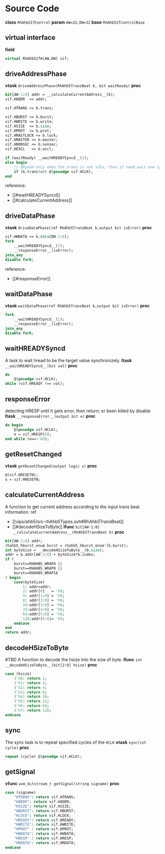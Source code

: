 # Source Code
**class** `RhAhb5IfControl`
**param** `AW=32,DW=32`
**base** `RhAhb5IfControlBase`

## virtual interface
**field**
```systemverilog
virtual RhAhb5If#(AW,DW) vif;
```

## driveAddressPhase
**vtask** `driveAddressPhase(RhAhb5TransBeat b, bit waitReady)`
**proc**
```systemverilog
bit[AW-1:0] addr = __calculateCurrentAddress__(b);
vif.HADDR  <= addr;

vif.HTRANS <= b.trans;

vif.HBURST <= b.burst;
vif.HWRITE <= b.write;
vif.HSIZE  <= b.size;
vif.HPROT  <= b.prot;
vif.HMASTLOCK <= b.lock;
vif.HMASTER <= b.master;
vif.HNONSEC <= b.nonsec;
vif.HEXCL   <= b.excl;

if (waitReady) __waitHREADYSyncd__(1);
else begin
	// @RyanH only when the trans is not idle, then it need wait one cycle
	if (b.trans!=0) @(posedge vif.HCLK);
end

```
reference:
- [[#waitHREADYSyncd]]
- [[#calculateCurrentAddress]]
## driveDataPhase
**vtask** `driveDataPhase(ref RhAhb5TransBeat b,output bit isError)`
**proc**
```systemverilog
vif.HWDATA <= b.data[DW-1:0];
fork
	__waitHREADYSyncd__(1);
	__responseError__(isError);
join_any
disable fork;
```
reference:
- [[#responseError]]
## waitDataPhase
**vtask** `waitDataPhase(ref RhAhb5TransBeat b,output bit isError)`
**proc**
```systemverilog
fork
	__waitHREADYSyncd__(1);
	__responseError__(isError);
join_any
disable fork;
```
## waitHREADYSyncd
A task to wait hread to be the target value synchronizely.
**ltask** `__waitHREADYSyncd__(bit val)`
**proc**
```systemverilog
do
	@(posedge vif.HCLK);
while (vif.HREADY !== val);
```
## responseError
detecting HRESP until it gets error, then return; or been killed by disable
**ltask** `__responseError__(output bit e)`
**proc**
```systemverilog
do begin
	@(posedge vif.HCLK);
	e = vif.HRESP[0];
end while (e==1'b0);
```

## getResetChanged
**vtask** `getResetChanged(output logic s)`
**proc**
```systemverilog
@(vif.HRESETN);
s = vif.HRESETN;
```

## calculateCurrentAddress
A function to get current address according to the input trans beat information.
ref
- [[vips/ahb5/src-rhAhb5Types.svh#RhAhb5TransBeat]]
- [[#decodeHSizeToByte]]
**lfunc** `bit[AW-1:0] __calculateCurrentAddress__(RhAhb5TransBeat b)`
**proc**
```systemverilog
bit[AW-1:0] addr;
rhahb5_hburst_enum burst = rhahb5_hburst_enum'(b.burst);
int byteSize = __decodeHSizeToByte__(b.size);
addr = b.addr[AW-1:0] + byteSize*b.index;
if (
	burst==RHAHB5_WRAP4 ||
	burst==RHAHB5_WRAP8 ||
	burst==RHAHB5_WRAP16
) begin
	case(byteSize)
		1: addr=addr;
		2: addr[0]   = 'h0;
		4: addr[1:0] = 'h0;
		8: addr[2:0] = 'h0;
		16:addr[3:0] = 'h0;
		32:addr[4:0] = 'h0;
		64:addr[5:0] = 'h0;
		128:addr[6:0]= 'h0;
	endcase
end
return addr;
```

## decodeHSizeToByte
#TBD 
A function to decode the hsize into the size of byte.
**lfunc** `int __decodeHSizeToByte__(bit[2:0] hsize)`
**proc**
```systemverilog
case (hsize)
	3'h0: return 1;
	3'h1: return 2;
	3'h2: return 4;
	3'h3: return 8;
	3'h4: return 16;
	3'h5: return 32;
	3'h6: return 64;
	3'h7: return 128;
endcase
```

## sync
The sync task is to repeat specified cycles of the `HCLK`
**vtask** `sync(int cycle)`
**proc**
```systemverilog
repeat (cycle) @(posedge vif.HCLK);
```
## getSignal
**vfunc** `uvm_bitstream_t getSignal(string signame)`
**proc**
```systemverilog
case (signame)
	"HTRANS": return vif.HTRANS;
	"HADDR": return vif.HADDR;
	"HSIZE": return vif.HSIZE;
	"HBURST": return vif.HBURST;
	"HLOCK": return vif.HLOCK;
	"HREADY": return vif.HREADY;
	"HWRITE": return vif.HWRITE;
	"HPROT" : return vif.HPROT;
	"HWDATA": return vif.HWDATA;
	"HRESP" : return vif.HRESP;
	"HRDATA": return vif.HRDATA;
endcase
```

